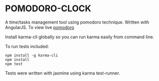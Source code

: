 # POMODORO-CLOCK
A time/tasks management tool using pomodoro technique. Written with AngularJS.
To view live [pomodoro](https://dikaeinstein.github.io/pomodoro-clock)

Install karma-cli globally so you can run karma easily from command line.

To run tests included:
```
npm install -g karma-cli
npm install
npm test 
```
Tests were written with jasmine using karma test-runner.
